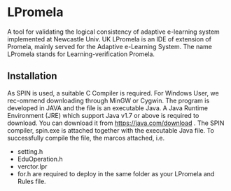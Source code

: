 # LPromela
A tool for validating the logical consistency of adaptive e-learning system implemented at Newcastle Univ. UK
LPromela is an IDE of extension of Promela, mainly served for the Adaptive e-Learning System. The name LPromela stands for Learning-verification Promela.

## Installation
As SPIN is used, a suitable C Compiler is required. 
For Windows User, we rec-ommend downloading through MinGW or Cygwin.
The program is developed in JAVA and the file is an executable Java. 
A Java Runtime Environment (JRE) which support Java v1.7 or above is required to download. 
You can download it from https://java.com/download .
The SPIN compiler, spin.exe is attached together with the executable Java file.
To successfully compile the file, the marcos attached, i.e. 
* setting.h
* EduOperation.h
* verctor.lpr
* for.h
are required to deploy in the same folder as your LPromela and Rules file.
